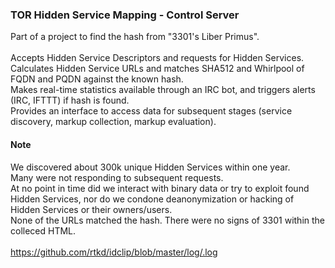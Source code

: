 ### TOR Hidden Service Mapping - Control Server ###

Part of a project to find the hash from "3301's Liber Primus".<br>
<br>
Accepts Hidden Service Descriptors and requests for Hidden Services.<br>
Calculates Hidden Service URLs and matches SHA512 and Whirlpool of FQDN and PQDN against the known hash.<br>
Makes real-time statistics available through an IRC bot, and triggers alerts (IRC, IFTTT) if hash is found.<br>
Provides an interface to access data for subsequent stages (service discovery, markup collection, markup evaluation).

#### Note ####

We discovered about 300k unique Hidden Services within one year.<br>
Many were not responding to subsequent requests.<br>
At no point in time did we interact with binary data or try to exploit found Hidden Services, nor do we condone deanonymization or hacking of Hidden Services or their owners/users.<br>
None of the URLs matched the hash. There were no signs of 3301 within the colleced HTML.<br>
<br>
https://github.com/rtkd/idclip/blob/master/log/.log